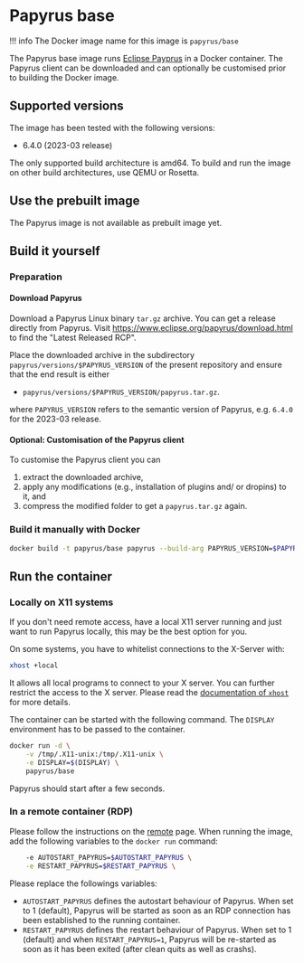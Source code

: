 <!--
 ~ SPDX-FileCopyrightText: Copyright DB InfraGO AG and contributors
 ~ SPDX-License-Identifier: Apache-2.0
 -->

# Papyrus base

<!-- prettier-ignore -->
!!! info
    The Docker image name for this image is `papyrus/base`

The Papyrus base image runs
[Eclipse Payprus](https://www.eclipse.org/papyrus/index.php) in a Docker
container. The Papyrus client can be downloaded and can optionally be
customised prior to building the Docker image.

## Supported versions

The image has been tested with the following versions:

- 6.4.0 (2023-03 release)

The only supported build architecture is amd64. To build and run the image on
other build architectures, use QEMU or Rosetta.

## Use the prebuilt image

The Papyrus image is not available as prebuilt image yet.

## Build it yourself

### Preparation

#### Download Papyrus

Download a Papyrus Linux binary `tar.gz` archive. You can get a release
directly from Papyrus. Visit <https://www.eclipse.org/papyrus/download.html> to
find the "Latest Released RCP".

Place the downloaded archive in the subdirectory
`papyrus/versions/$PAPYRUS_VERSION` of the present repository and ensure that
the end result is either

- `papyrus/versions/$PAPYRUS_VERSION/papyrus.tar.gz`.

where `PAPYRUS_VERSION` refers to the semantic version of Papyrus, e.g. `6.4.0`
for the 2023-03 release.

#### Optional: Customisation of the Papyrus client

To customise the Papyrus client you can

1. extract the downloaded archive,
1. apply any modifications (e.g., installation of plugins and/ or dropins) to
   it, and
1. compress the modified folder to get a `papyrus.tar.gz` again.

### Build it manually with Docker

```zsh
docker build -t papyrus/base papyrus --build-arg PAPYRUS_VERSION=$PAPYRUS_VERSION
```

## Run the container

### Locally on X11 systems

If you don't need remote access, have a local X11 server running and just want
to run Papyrus locally, this may be the best option for you.

On some systems, you have to whitelist connections to the X-Server with:

```zsh
xhost +local
```

It allows all local programs to connect to your X server. You can further
restrict the access to the X server. Please read the
[documentation of `xhost`](https://man.archlinux.org/man/xhost.1) for more
details.

The container can be started with the following command. The `DISPLAY`
environment has to be passed to the container.

```zsh
docker run -d \
    -v /tmp/.X11-unix:/tmp/.X11-unix \
    -e DISPLAY=$(DISPLAY) \
    papyrus/base
```

Papyrus should start after a few seconds.

### In a remote container (RDP)

Please follow the instructions on the [remote](../remote.md) page. When running
the image, add the following variables to the `docker run` command:

```zsh
    -e AUTOSTART_PAPYRUS=$AUTOSTART_PAPYRUS \
    -e RESTART_PAPYRUS=$RESTART_PAPYRUS \
```

Please replace the followings variables:

- `AUTOSTART_PAPYRUS` defines the autostart behaviour of Papyrus. When set to 1
  (default), Papyrus will be started as soon as an RDP connection has been
  established to the running container.
- `RESTART_PAPYRUS` defines the restart behaviour of Papyrus. When set to 1
  (default) and when `RESTART_PAPYRUS=1`, Papyrus will be re-started as soon as
  it has been exited (after clean quits as well as crashs).
